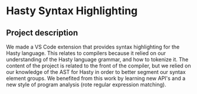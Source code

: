 
# Hasty Syntax Highlighting

## Project description
We made a VS Code extension that provides syntax highlighting for the Hasty language. This relates to compilers because it relied on our understanding of the Hasty language grammar, and how to tokenize it. The content of the project is related to the front of the compiler, but we relied on our knowledge of the AST for Hasty in order to better segment our syntax element groups. We benefited from this work by learning new API's and a new style of program analysis (rote regular expression matching). 